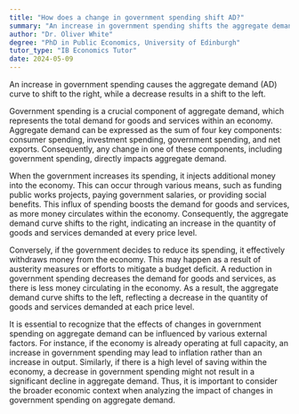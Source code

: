 ```yaml
---
title: "How does a change in government spending shift AD?"
summary: "An increase in government spending shifts the aggregate demand (AD) curve to the right, while a decrease shifts it to the left."
author: "Dr. Oliver White"
degree: "PhD in Public Economics, University of Edinburgh"
tutor_type: "IB Economics Tutor"
date: 2024-05-09
---
```


An increase in government spending causes the aggregate demand (AD) curve to shift to the right, while a decrease results in a shift to the left.

Government spending is a crucial component of aggregate demand, which represents the total demand for goods and services within an economy. Aggregate demand can be expressed as the sum of four key components: consumer spending, investment spending, government spending, and net exports. Consequently, any change in one of these components, including government spending, directly impacts aggregate demand.

When the government increases its spending, it injects additional money into the economy. This can occur through various means, such as funding public works projects, paying government salaries, or providing social benefits. This influx of spending boosts the demand for goods and services, as more money circulates within the economy. Consequently, the aggregate demand curve shifts to the right, indicating an increase in the quantity of goods and services demanded at every price level.

Conversely, if the government decides to reduce its spending, it effectively withdraws money from the economy. This may happen as a result of austerity measures or efforts to mitigate a budget deficit. A reduction in government spending decreases the demand for goods and services, as there is less money circulating in the economy. As a result, the aggregate demand curve shifts to the left, reflecting a decrease in the quantity of goods and services demanded at each price level.

It is essential to recognize that the effects of changes in government spending on aggregate demand can be influenced by various external factors. For instance, if the economy is already operating at full capacity, an increase in government spending may lead to inflation rather than an increase in output. Similarly, if there is a high level of saving within the economy, a decrease in government spending might not result in a significant decline in aggregate demand. Thus, it is important to consider the broader economic context when analyzing the impact of changes in government spending on aggregate demand.
    